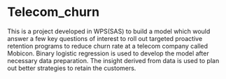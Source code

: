 # Telecom_churn
This is a project developed in WPS(SAS) to build a model which would answer a few key questions of interest to roll out targeted proactive retention programs to reduce churn rate at a telecom company called Mobicon. Binary logistic regression is used to develop the model after necessary data preparation. The insight derived from data is used to plan out better strategies to retain the customers.
